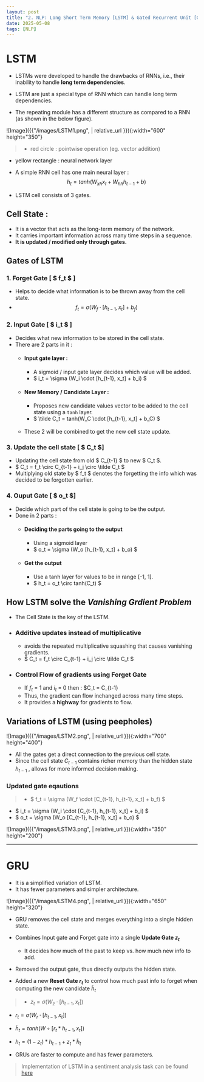 ```yaml
---
layout: post
title: "2. NLP: Long Short Term Memory [LSTM] & Gated Recurrent Unit [GRU]"
date: 2025-05-08
tags: [NLP]
---
```


# LSTM

- LSTMs were developed to handle the drawbacks of RNNs, i.e., their inability to handle **long term dependencies**.

- LSTM are just a special type of RNN which can handle long term dependencies.
- The repeating module has a different structure as compared to a RNN (as shown in the below figure).

![Image]({{"/images/LSTM1.png",  | relative_url }}){:width="600" height="350"}

> - red circle : pointwise operation (eg. vector addition)
- yellow rectangle : neural network layer

- A simple RNN cell has one main neural layer : $$ h_t = tanh(W_{xh}x_t + W_{hh}h_{t-1} + b)$$

- LSTM cell consists of 3 gates.

## Cell State :

- It is a vector that acts as the long-term memory of the network.
- It carries important information across many time steps in a sequence.
- **It is updated / modified only through gates.**

## Gates of LSTM

### 1. Forget Gate [ $ f_t $ ]

- Helps to decide what information is to be thrown away from the cell state.
- $$ f_t = \sigma (W_f \cdot [h_{t-1}, x_t] + b_f) $$

### 2. Input Gate [ $ i_t $ ]

- Decides what new information to be stored in the cell state.
- There are 2 parts in it :
    - #### Input gate layer :
        - A sigmoid / input gate layer decides which value will be added.
        - $ i_t = \sigma (W_i \cdot [h_{t-1}, x_t] + b_i) $
    - #### New Memory / Candidate Layer :
        - Proposes new candidate values vector to be added to the cell state using a `tanh` layer.
        - $ \tilde C_t = tanh(W_C \cdot [h_{t-1}, x_t] + b_C) $
        <br>
    - These 2 will be combined to get the new cell state update.

### 3. Update the cell state [ $ C_t $]

- Updating the cell state from old $ C_{t-1} $ to new $ C_t $.
- $ C_t = f_t \circ C_{t-1} + i_j \circ \tilde C_t $
- Multiplying old state by $ f_t $ denotes the forgetting the info which was decided to be forgotten earlier.


### 4. Ouput Gate [ $ o_t $] 

- Decide which part of the cell state is going to be the output.
- Done in 2 parts :
    - #### Deciding the parts going to the output
        - Using a sigmoid layer
        - $ o_t = \sigma (W_o [h_{t-1}, x_t] + b_o) $
    
    - #### Get the output
        - Use a tanh layer for values to be in range [-1, 1].
        - $ h_t = o_t \circ tanh(C_t) $

## How LSTM solve the *Vanishing Grdient Problem*

- The Cell State is the key of the LSTM.

- ### Additive updates instead of multiplicative
    - avoids the repeated multiplicative squashing that causes vanishing gradients. 
    - $ C_t = f_t \circ C_{t-1} + i_j \circ \tilde C_t $

- ### Control Flow of gradients using Forget Gate
    - If $f_t$ = 1 and $i_t$ = 0 then : $C_t = C_{t-1}
    - Thus, the gradient can flow inchanged across many time steps.
    - It provides a **highway** for gradients to flow.

## Variations of LSTM (using peepholes)

![Image]({{"/images/LSTM2.png",  | relative_url }}){:width="700" height="400"}

- All the gates get a direct connection to the previous cell state.
- Since the cell state $C_{t-1}$ contains richer memory than the hidden state $h_{t-1}$ , allows for more informed decision making.

### Updated gate eqautions

> - $ f_t = \sigma (W_f \cdot [C_{t-1}, h_{t-1}, x_t] + b_f) $
- $ i_t = \sigma (W_i \cdot [C_{t-1}, h_{t-1}, x_t] + b_i) $
- $ o_t = \sigma (W_o [C_{t-1}, h_{t-1}, x_t] + b_o) $

![Image]({{"/images/LSTM3.png",  | relative_url }}){:width="350" height="200"}

---

# GRU

- It is a simplified variation of LSTM.
- It has fewer parameters and simpler architecture.

![Image]({{"/images/LSTM4.png",  | relative_url }}){:width="650" height="320"}

- GRU removes the cell state and merges everything into a single hidden state.

- Combines Input gate and Forget gate into a single **Update Gate $z_t$** 
    - It decides how much of the past to keep vs. how much new info to add.
- Removed the output gate, thus directly outputs the hidden state.

- Added a new **Reset Gate $r_t$** to control how much past info to forget when computing the new candidate $\tilde h_t$

> - $z_t = \sigma (W_z \cdot [h_{t-1}, x_t])$
- $r_t = \sigma (W_r \cdot [h_{t-1}, x_t])$
- $\tilde h_t = tanh(W \circ [r_t * h_{t-1}, x_t])$
- $h_t = (1 - z_t) * h_{t-1} + z_t * \tilde h_t$

- GRUs are faster to compute and has fewer parameters.

> Implementation of LSTM in a sentiment analysis task can be found [here](https://github.com/Kush-Singh-26/NLP/tree/main/LSTM)